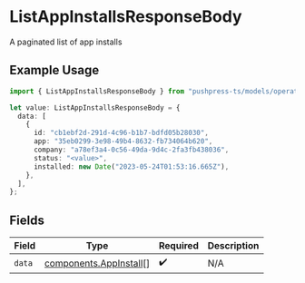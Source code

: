 # ListAppInstallsResponseBody

A paginated list of app installs

## Example Usage

```typescript
import { ListAppInstallsResponseBody } from "pushpress-ts/models/operations";

let value: ListAppInstallsResponseBody = {
  data: [
    {
      id: "cb1ebf2d-291d-4c96-b1b7-bdfd05b28030",
      app: "35eb0299-3e98-49b4-8632-fb734064b620",
      company: "a78ef3a4-0c56-49da-9d4c-2fa3fb438036",
      status: "<value>",
      installed: new Date("2023-05-24T01:53:16.665Z"),
    },
  ],
};
```

## Fields

| Field                                                            | Type                                                             | Required                                                         | Description                                                      |
| ---------------------------------------------------------------- | ---------------------------------------------------------------- | ---------------------------------------------------------------- | ---------------------------------------------------------------- |
| `data`                                                           | [components.AppInstall](../../models/components/appinstall.md)[] | :heavy_check_mark:                                               | N/A                                                              |